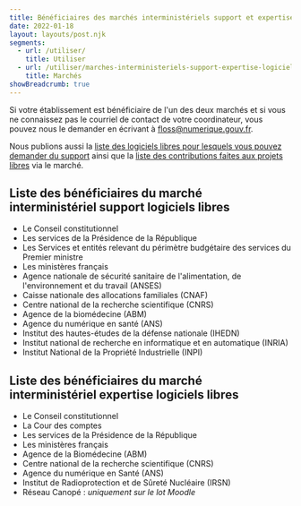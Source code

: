 ```yaml
---
title: Bénéficiaires des marchés interministériels support et expertise logiciels libres
date: 2022-01-18
layout: layouts/post.njk
segments:
  - url: /utiliser/
    title: Utiliser
  - url: /utiliser/marches-interministeriels-support-expertise-logiciels-libres/
    title: Marchés
showBreadcrumb: true
---
```


Si votre établissement est bénéficiaire de l'un des deux marchés et si vous ne connaissez pas le courriel de contact de votre coordinateur, vous pouvez nous le demander en écrivant à [floss@numerique.gouv.fr](mailto:floss@numerique.gouv.fr).

Nous publions aussi la [liste des logiciels libres pour lesquels vous pouvez demander du support](../marches-logiciels-libres-liste-logiciels/) ainsi que la [liste des contributions faites aux projets libres](../marches-logiciels-libres-liste-contributions/) via le marché.

## Liste des bénéficiaires du marché interministériel support logiciels libres

- Le Conseil constitutionnel 
- Les services de la Présidence de la République 
- Les Services et entités relevant du périmètre budgétaire des services du Premier ministre 
- Les ministères français
- Agence nationale de sécurité sanitaire de l'alimentation, de l'environnement et du travail (ANSES) 
- Caisse nationale des allocations familiales (CNAF)
- Centre national de la recherche scientifique (CNRS)
- Agence de la biomédecine (ABM)
- Agence du numérique en santé (ANS)
- Institut des hautes-études de la défense nationale (IHEDN)
- Institut national de recherche en informatique et en automatique (INRIA)
- Institut National de la Propriété Industrielle (INPI)

## Liste des bénéficiaires du marché interministériel expertise logiciels libres

- Le Conseil constitutionnel
- La Cour des comptes
- Les services de la Présidence de la République
- Les ministères français
- Agence de la Biomédecine (ABM)
- Centre national de la recherche scientifique (CNRS)
- Agence du numérique en Santé (ANS)
- Institut de Radioprotection et de Sûreté Nucléaire (IRSN)
- Réseau Canopé : *uniquement sur le lot Moodle*


